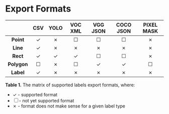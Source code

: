 # Export Formats

|               | CSV | YOLO | VOC XML | VGG JSON | COCO JSON | PIXEL MASK |
|:-------------:|:---:|:----:|:-------:|:--------:|:---------:|:----------:|
| **Point**     | ✓   | ✗    | ☐       | ☐        | ☐         | ✗          |
| **Line**      | ✓   | ✗    | ✗       | ✗        | ✗         | ✗          |
| **Rect**      | ✓   | ✓    | ✓       | ☐        | ☐         | ✗          |
| **Polygon**   | ☐   | ✗    | ☐       | ✓        | ✓         | ☐          |
| **Label**     | ✓   | ✗    | ✗       | ✗        | ✗         | ✗          |

**Table 1.** The matrix of supported labels export formats, where:

- ✓ - supported format
- ☐ - not yet supported format
- ✗ - format does not make sense for a given label type  
